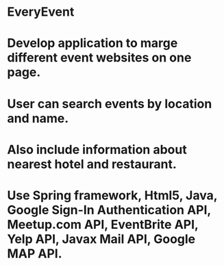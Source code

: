# EveryEvent
# Develop application to marge different event websites on one page. 
# User can search events by location and name.
# Also include information about nearest hotel and restaurant.
# Use Spring framework, Html5, Java, Google Sign-In Authentication API, Meetup.com API, EventBrite API, Yelp API, Javax Mail API, Google MAP API.
